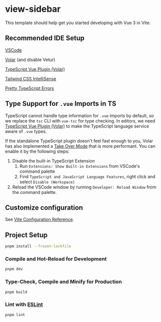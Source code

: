 # view-sidebar

This template should help get you started developing with Vue 3 in Vite.

## Recommended IDE Setup

[VSCode](https://code.visualstudio.com/)

[Volar](https://marketplace.visualstudio.com/items?itemName=Vue.volar) (and disable Vetur)

[TypeScript Vue Plugin (Volar)](https://marketplace.visualstudio.com/items?itemName=Vue.vscode-typescript-vue-plugin)

[Tailwind CSS IntelliSense](https://marketplace.visualstudio.com/items?itemName=bradlc.vscode-tailwindcss)

[Pretty TypeScript Errors](https://marketplace.visualstudio.com/items?itemName=yoavbls.pretty-ts-errors)

## Type Support for `.vue` Imports in TS

TypeScript cannot handle type information for `.vue` imports by default, so we replace the `tsc` CLI with `vue-tsc` for type checking. In editors, we need [TypeScript Vue Plugin (Volar)](https://marketplace.visualstudio.com/items?itemName=Vue.vscode-typescript-vue-plugin) to make the TypeScript language service aware of `.vue` types.

If the standalone TypeScript plugin doesn't feel fast enough to you, Volar has also implemented a [Take Over Mode](https://github.com/johnsoncodehk/volar/discussions/471#discussioncomment-1361669) that is more performant. You can enable it by the following steps:

1. Disable the built-in TypeScript Extension
   1. Run `Extensions: Show Built-in Extensions` from VSCode's command palette
   2. Find `TypeScript and JavaScript Language Features`, right click and select `Disable (Workspace)`
2. Reload the VSCode window by running `Developer: Reload Window` from the command palette.

## Customize configuration

See [Vite Configuration Reference](https://vitejs.dev/config/).

## Project Setup

```sh
pnpm install --frozen-lockfile
```

### Compile and Hot-Reload for Development

```sh
pnpm dev
```

### Type-Check, Compile and Minify for Production

```sh
pnpm build
```

### Lint with [ESLint](https://eslint.org/)

```sh
pnpm lint
```
